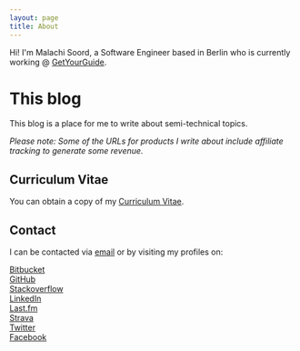 ```yaml
---
layout: page
title: About
---
```


Hi! I'm Malachi Soord, a Software Engineer based in Berlin who is currently working @ [GetYourGuide](https://www.getyourguide.com).

# This blog

This blog is a place for me to write about semi-technical topics.

_Please note: Some  of the URLs for products I write about include affiliate tracking to generate some revenue._

## Curriculum Vitae

You can obtain a copy of my [Curriculum Vitae](/assets/doc/cv-malachi-soord.pdf).

## Contact

I can be contacted via <a href="mailto:{{site.author.email}}">email</a> or by visiting my profiles on:

<div class="wrapper">
	<div class="item">
		<a href="https://bitbucket.org/inverse">
			<div class="icon">
				<i class="fab fa-3x fa-bitbucket"></i>
			</div>
			Bitbucket
		</a>
	</div>
	<div class="item">
		<a href="https://github.com/inverse/">
			<div class="icon">
				<i class="fab fa-3x fa-github"></i>
			</div>
			GitHub
		</a>
	</div>
	<div class="item">
		<a href="https://stackoverflow.com/users/50913/malachi">
			<div class="icon">
				<i class="fab fa-3x fa-stack-overflow"></i>
			</div>
			Stackoverflow
		</a>
	</div>
	<div class="item">
		<a href="https://www.linkedin.com/in/malachisoord">
			<div class="icon">
				<i class="fab fa-3x fa-linkedin"></i>
			</div>
			LinkedIn
		</a>
	</div>
	<div class="item">
		<a href="https://last.fm/user/inverse.chi">
			<div class="icon">
				<i class="fab fa-3x fa-lastfm"></i>
			</div>
			Last.fm
		</a>
	</div>
	<div class="item">
		<a href="https://www.strava.com/athletes/1126714">
			<div class="icon">
				<i class="fab fa-3x fa-strava"></i>
			</div>
			Strava
		</a>
	</div>
	<div class="item">
		<a href="https://twitter.com/inversechi">
			<div class="icon">
				<i class="fab fa-3x fa-twitter"></i>
			</div>
			Twitter
		</a>
	</div>
	<div class="item">
		<a href="https://www.facebook.com/malachisoord">
			<div class="icon">
				<i class="fab fa-3x fa-facebook"></i>
			</div>
			Facebook
		</a>
	</div>
</div>
